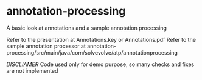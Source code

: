 # annotation-processing
A basic look at annotations and a sample annotation processing

Refer to the presentation at Annotations.key or Annotations.pdf
Refer to the sample annotation processor at annotation-processing/src/main/java/com/solvevolve/atp/annotationprocessing

*DISCLIAMER*
Code used only for demo purpose, so many checks and fixes are not implemented



